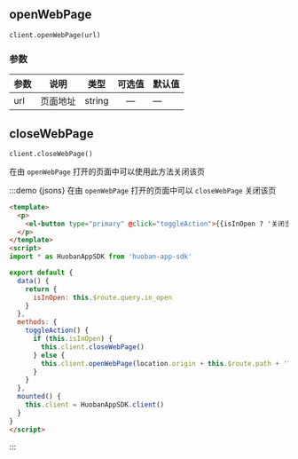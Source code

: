 ## openWebPage
`client.openWebPage(url)` [<i class="el-icon-document"></i>](https://github.com/huobanteam/app-sdk-js/blob/master/README_CN.md#clientopenwebpageurl-title "API-openWebPage")

### 参数
| 参数        | 说明     | 类型      | 可选值     | 默认值   |
|---------- |--------- |---------- |:------------:|--------- |
| url    | 页面地址 | string    |   —         |    —    |


## closeWebPage
`client.closeWebPage()` [<i class="el-icon-document"></i>](https://github.com/huobanteam/app-sdk-js/blob/master/README_CN.md#clientclosewebpage "API-closeWebPage")

在由 `openWebPage` 打开的页面中可以使用此方法关闭该页

:::demo {jsons} 在由 `openWebPage` 打开的页面中可以 `closeWebPage` 关闭该页
```html
<template>
  <p>
    <el-button type="primary" @click="toggleAction">{{isInOpen ? '关闭当前' : '打开新'}}窗口</el-button>
  </p>
</template>
<script>
import * as HuobanAppSDK from 'huoban-app-sdk'

export default {
  data() {
    return {
      isInOpen: this.$route.query.in_open
    }
  },
  methods: {
    toggleAction() {
      if (this.isInOpen) {
        this.client.closeWebPage()
      } else {
        this.client.openWebPage(location.origin + this.$route.path + '?in_open=1#closewebpage')
      }
    }
  },
  mounted() {
    this.client = HuobanAppSDK.client()
  }
}
</script>
```
:::

<script>
export default {
  props: {
    applicationId: Number,
    envData: Object,
    client: Object
  },
  data() {
    return {
      isInOpen: this.$route.query.in_open
    }
  },
  methods: {
    toggleAction() {
      if (this.isInOpen) {
        this.client.closeWebPage()
      } else {
        this.client.openWebPage(location.origin + this.$route.path + '?in_open=1#closewebpage')
      }
    }
  },
  watch: {
    client(val, oldVal) {
      if (!oldVal && val && this.isInOpen) {
        val.setTitle('SDK: client.closeWebPage()')
      }
    }
  }
}
</script>
